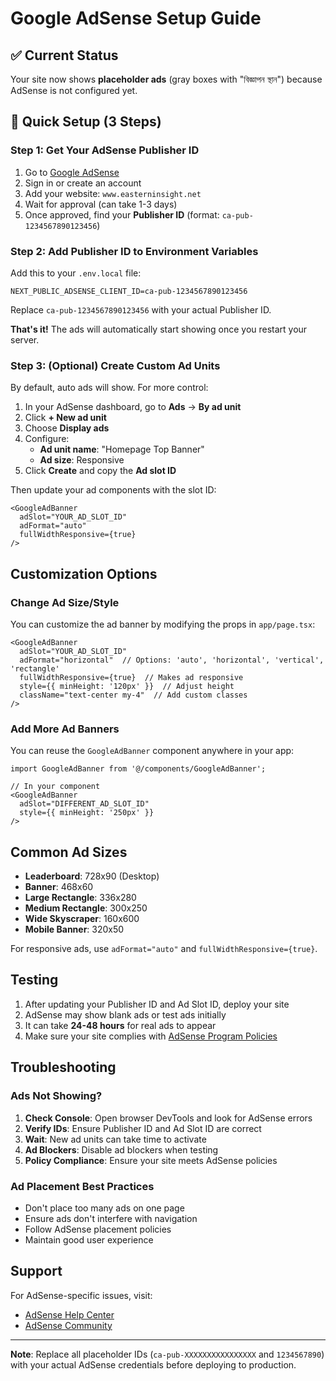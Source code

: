 # Google AdSense Setup Guide

## ✅ Current Status
Your site now shows **placeholder ads** (gray boxes with "বিজ্ঞাপন স্থান") because AdSense is not configured yet.

## 🚀 Quick Setup (3 Steps)

### Step 1: Get Your AdSense Publisher ID

1. Go to [Google AdSense](https://www.google.com/adsense/)
2. Sign in or create an account
3. Add your website: `www.easterninsight.net`
4. Wait for approval (can take 1-3 days)
5. Once approved, find your **Publisher ID** (format: `ca-pub-1234567890123456`)

### Step 2: Add Publisher ID to Environment Variables

Add this to your `.env.local` file:

```env
NEXT_PUBLIC_ADSENSE_CLIENT_ID=ca-pub-1234567890123456
```

Replace `ca-pub-1234567890123456` with your actual Publisher ID.

**That's it!** The ads will automatically start showing once you restart your server.

### Step 3: (Optional) Create Custom Ad Units

By default, auto ads will show. For more control:

1. In your AdSense dashboard, go to **Ads** → **By ad unit**
2. Click **+ New ad unit**
3. Choose **Display ads**
4. Configure:
   - **Ad unit name**: "Homepage Top Banner"
   - **Ad size**: Responsive
5. Click **Create** and copy the **Ad slot ID**

Then update your ad components with the slot ID:

```tsx
<GoogleAdBanner 
  adSlot="YOUR_AD_SLOT_ID"
  adFormat="auto"
  fullWidthResponsive={true}
/>
```

## Customization Options

### Change Ad Size/Style

You can customize the ad banner by modifying the props in `app/page.tsx`:

```tsx
<GoogleAdBanner 
  adSlot="YOUR_AD_SLOT_ID"
  adFormat="horizontal"  // Options: 'auto', 'horizontal', 'vertical', 'rectangle'
  fullWidthResponsive={true}  // Makes ad responsive
  style={{ minHeight: '120px' }}  // Adjust height
  className="text-center my-4"  // Add custom classes
/>
```

### Add More Ad Banners

You can reuse the `GoogleAdBanner` component anywhere in your app:

```tsx
import GoogleAdBanner from '@/components/GoogleAdBanner';

// In your component
<GoogleAdBanner 
  adSlot="DIFFERENT_AD_SLOT_ID"
  style={{ minHeight: '250px' }}
/>
```

## Common Ad Sizes

- **Leaderboard**: 728x90 (Desktop)
- **Banner**: 468x60
- **Large Rectangle**: 336x280
- **Medium Rectangle**: 300x250
- **Wide Skyscraper**: 160x600
- **Mobile Banner**: 320x50

For responsive ads, use `adFormat="auto"` and `fullWidthResponsive={true}`.

## Testing

1. After updating your Publisher ID and Ad Slot ID, deploy your site
2. AdSense may show blank ads or test ads initially
3. It can take **24-48 hours** for real ads to appear
4. Make sure your site complies with [AdSense Program Policies](https://support.google.com/adsense/answer/48182)

## Troubleshooting

### Ads Not Showing?

1. **Check Console**: Open browser DevTools and look for AdSense errors
2. **Verify IDs**: Ensure Publisher ID and Ad Slot ID are correct
3. **Wait**: New ad units can take time to activate
4. **Ad Blockers**: Disable ad blockers when testing
5. **Policy Compliance**: Ensure your site meets AdSense policies

### Ad Placement Best Practices

- Don't place too many ads on one page
- Ensure ads don't interfere with navigation
- Follow AdSense placement policies
- Maintain good user experience

## Support

For AdSense-specific issues, visit:
- [AdSense Help Center](https://support.google.com/adsense)
- [AdSense Community](https://support.google.com/adsense/community)

---

**Note**: Replace all placeholder IDs (`ca-pub-XXXXXXXXXXXXXXXX` and `1234567890`) with your actual AdSense credentials before deploying to production.
